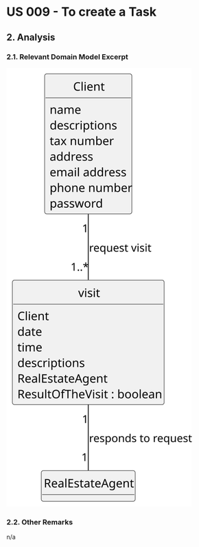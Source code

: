 # US 009 - To create a Task 

## 2. Analysis

### 2.1. Relevant Domain Model Excerpt 

![Domain Model](svg/us016-domain-model.svg)

### 2.2. Other Remarks

n/a